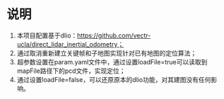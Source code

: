 # **说明**
1. 本项目配置基于dlio：https://github.com/vectr-ucla/direct_lidar_inertial_odometry；  
2. 通过取消重新建立关键帧和子地图实现针对已有地图的定位算法；  
3. 超参数设置在param.yaml文件中，通过设置loadFile=true可以读取到mapFile路径下的pcd文件，实现定位；  
4. 通过设置loadFile=false，可以还原原本的dlio功能，对其建图没有任何影响。
